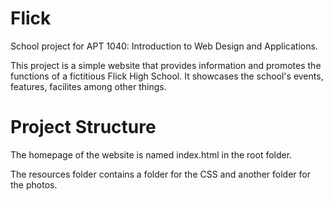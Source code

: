 # Flick
School project for APT 1040: Introduction to Web Design and Applications.

This project is a simple website that provides information and promotes the 
functions of a fictitious Flick High School. It showcases the school's events, 
features, facilites among other things.

# Project Structure
The homepage of the website is named index.html in the root folder.

The resources folder contains a folder for the CSS and another folder for the 
photos.